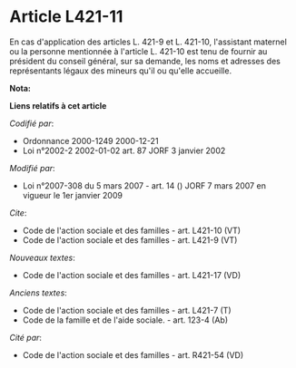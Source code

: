 # Article L421-11

En cas d'application des articles L. 421-9 et L. 421-10, l'assistant maternel ou la personne mentionnée à l'article L. 421-10
est tenu de fournir au président du conseil général, sur sa demande, les noms et adresses des représentants légaux des
mineurs qu'il ou qu'elle accueille.

**Nota:**



**Liens relatifs à cet article**

_Codifié par_:

  - Ordonnance 2000-1249 2000-12-21
  - Loi n°2002-2 2002-01-02 art. 87 JORF 3 janvier 2002

_Modifié par_:

  - Loi n°2007-308 du 5 mars 2007 - art. 14 () JORF 7 mars 2007 en vigueur le 1er janvier 2009

_Cite_:

  - Code de l'action sociale et des familles - art. L421-10 (VT)
  - Code de l'action sociale et des familles - art. L421-9 (VT)

_Nouveaux textes_:

  - Code de l'action sociale et des familles - art. L421-17 (VD)

_Anciens textes_:

  - Code de l'action sociale et des familles - art. L421-7 (T)
  - Code de la famille et de l'aide sociale. - art. 123-4 (Ab)

_Cité par_:

  - Code de l'action sociale et des familles - art. R421-54 (VD)
